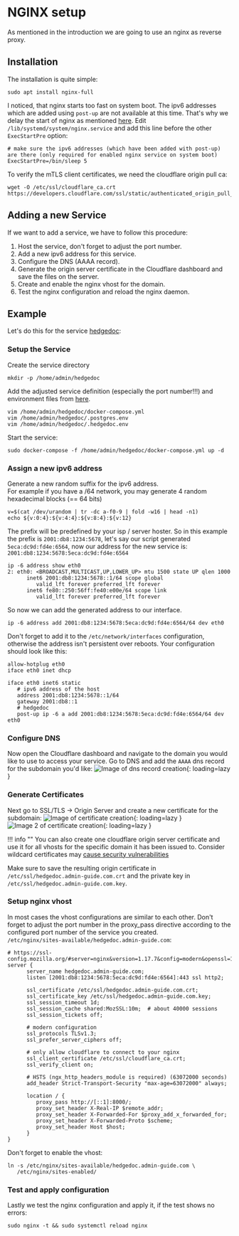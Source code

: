 # NGINX setup

As mentioned in the introduction we are going to use an nginx as reverse proxy.

## Installation
The installation is quite simple:
```shell
sudo apt install nginx-full
```

I noticed, that nginx starts too fast on system boot. 
The ipv6 addresses which are added using `post-up` are not available at this time.
That's why we delay the start of nginx as mentioned [here](https://docs.ispsystem.com/ispmanager-business/troubleshooting-guide/if-nginx-does-not-start-after-rebooting-the-server). 
Edit `/lib/systemd/system/nginx.service` and add this line before the other `ExecStartPre` option:
```shell
# make sure the ipv6 addresses (which have been added with post-up) are there (only required for enabled nginx service on system boot)
ExecStartPre=/bin/sleep 5
```

To verify the mTLS client certificates, we need the cloudflare origin pull ca:
```shell
wget -O /etc/ssl/cloudflare_ca.crt https://developers.cloudflare.com/ssl/static/authenticated_origin_pull_ca.pem
```

## Adding a new Service
If we want to add a service, we have to follow this procedure:

1. Host the service, don't forget to adjust the port number.
2. Add a new ipv6 address for this service.
3. Configure the DNS (AAAA record).
4. Generate the origin server certificate in the Cloudflare dashboard and save the files on the server.
5. Create and enable the nginx vhost for the domain.
6. Test the nginx configuration and reload the nginx daemon.

## Example

Let's do this for the service [hedgedoc](services/hedgedoc.md):

### Setup the Service
Create the service directory
```shell
mkdir -p /home/admin/hedgedoc
```
Add the adjusted service definition (especially the port number!!!) and environment files from [here](services/hedgedoc.md).
```shell
vim /home/admin/hedgedoc/docker-compose.yml
vim /home/admin/hedgedoc/.postgres.env
vim /home/admin/hedgedoc/.hedgedoc.env
```
Start the service:
```shell
sudo docker-compose -f /home/admin/hedgedoc/docker-compose.yml up -d
```

### Assign a new ipv6 address
Generate a new random suffix for the ipv6 address.  
For example if you have a /64 network, you may generate 4 random hexadecimal blocks (== 64 bits)
```shell
v=$(cat /dev/urandom | tr -dc a-f0-9 | fold -w16 | head -n1)
echo ${v:0:4}:${v:4:4}:${v:8:4}:${v:12}
```
The prefix will be predefined by your isp / server hoster.
So in this example the prefix is `2001:db8:1234:5678`, let's say our script generated `5eca:dc9d:fd4e:6564`,
now our address for the new service is: `2001:db8:1234:5678:5eca:dc9d:fd4e:6564`
```shell
ip -6 address show eth0
2: eth0: <BROADCAST,MULTICAST,UP,LOWER_UP> mtu 1500 state UP qlen 1000
      inet6 2001:db8:1234:5678::1/64 scope global 
         valid_lft forever preferred_lft forever
      inet6 fe80::250:56ff:fe40:e00e/64 scope link 
         valid_lft forever preferred_lft forever
```
So now we can add the generated address to our interface. 
```
ip -6 address add 2001:db8:1234:5678:5eca:dc9d:fd4e:6564/64 dev eth0
```
Don't forget to add it to the `/etc/network/interfaces` configuration,
otherwise the address isn't persistent over reboots. Your configuration should look like this:
```shell
allow-hotplug eth0
iface eth0 inet dhcp
   
iface eth0 inet6 static
   # ipv6 address of the host
   address 2001:db8:1234:5678::1/64
   gateway 2001:db8::1
   # hedgedoc
   post-up ip -6 a add 2001:db8:1234:5678:5eca:dc9d:fd4e:6564/64 dev eth0
```

### Configure DNS
Now open the Cloudflare dashboard and navigate to the domain you would like to use to access your service.
Go to DNS and add the `AAAA` dns record for the subdomain you'd like:
![Image of dns record creation](img/nginx/create_dns_record.png){: loading=lazy }

### Generate Certificates
Next go to SSL/TLS -> Origin Server and create a new certificate for the subdomain:
![Image of certificate creation](img/nginx/create_certificate.png){: loading=lazy }
![Image 2 of certificate creation](img/nginx/create_certificate2.png){: loading=lazy }

   !!! info ""
      You can also create one cloudflare origin server certificate and use it for all vhosts for the specific domain it has been issued to.
      Consider wildcard certificates may [cause security vulnerabilities](https://www.nsa.gov/Press-Room/News-Highlights/Article/Article/2804293/avoid-dangers-of-wildcard-tls-certificates-the-alpaca-technique/)

Make sure to save the resulting origin certificate in `/etc/ssl/hedgedoc.admin-guide.com.crt` 
and the private key in `/etc/ssl/hedgedoc.admin-guide.com.key`.

### Setup nginx vhost
In most cases the vhost configurations are similar to each other. 
Don't forget to adjust the port number in the proxy_pass directive according
to the configured port number of the service you created.    
`/etc/nginx/sites-available/hedgedoc.admin-guide.com`:
```nginx
# https://ssl-config.mozilla.org/#server=nginx&version=1.17.7&config=modern&openssl=1.1.1d&guideline=5.6
server {
      server_name hedgedoc.admin-guide.com;
      listen [2001:db8:1234:5678:5eca:dc9d:fd4e:6564]:443 ssl http2;

      ssl_certificate /etc/ssl/hedgedoc.admin-guide.com.crt;
      ssl_certificate_key /etc/ssl/hedgedoc.admin-guide.com.key;
      ssl_session_timeout 1d;
      ssl_session_cache shared:MozSSL:10m;  # about 40000 sessions
      ssl_session_tickets off;

      # modern configuration
      ssl_protocols TLSv1.3;
      ssl_prefer_server_ciphers off;

      # only allow cloudflare to connect to your nginx
      ssl_client_certificate /etc/ssl/cloudflare_ca.crt;
      ssl_verify_client on;

      # HSTS (ngx_http_headers_module is required) (63072000 seconds)
      add_header Strict-Transport-Security "max-age=63072000" always;

      location / {
         proxy_pass http://[::1]:8000/;
         proxy_set_header X-Real-IP $remote_addr;
         proxy_set_header X-Forwarded-For $proxy_add_x_forwarded_for;
         proxy_set_header X-Forwarded-Proto $scheme;
         proxy_set_header Host $host;
      }
}
```
Don't forget to enable the vhost:
```shell
ln -s /etc/nginx/sites-available/hedgedoc.admin-guide.com \
   /etc/nginx/sites-enabled/
```

### Test and apply configuration
Lastly we test the nginx configuration and apply it, if the test shows no errors:
```shell
sudo nginx -t && sudo systemctl reload nginx
```
